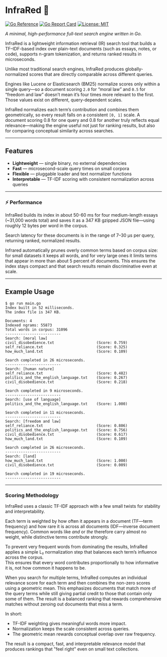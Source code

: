# InfraRed 🔎

[![Go Reference](https://pkg.go.dev/badge/github.com/Eratosthenes/infrared.svg)](https://pkg.go.dev/github.com/Eratosthenes/infrared)
[![Go Report Card](https://goreportcard.com/badge/github.com/Eratosthenes/infrared)](https://goreportcard.com/report/github.com/Eratosthenes/infrared)
[![License: MIT](https://img.shields.io/badge/License-MIT-yellow.svg)](LICENSE)

_A minimal, high-performance full-text search engine written in Go._

InfraRed is a lightweight information retrieval (IR) search tool that builds a TF–IDF-based index over plain-text documents (such as essays, notes, or code), supports n-gram tokenization, and returns ranked results in microseconds.

Unlike most traditional search engines, InfraRed produces globally-normalized scores that are directly comparable across different queries.

Engines like Lucene or Elasticsearch (BM25) normalize scores only within a single query—so a document scoring `2.0` for “moral law” and `0.5` for “freedom and law” doesn’t mean it’s four times more relevant to the first. Those values exist on different, query-dependent scales.

InfraRed normalizes each term’s contribution and combines them geometrically, so every result falls on a consistent `[0, 1]` scale. A document scoring 0.8 for one query and 0.8 for another truly reflects equal relevance—making the engine useful not just for ranking results, but also for comparing conceptual similarity across searches.

---

## Features

- **Lightweight** — single binary, no external dependencies  
- **Fast** — microsecond-scale query times on small corpora  
- **Flexible** — pluggable loader and text normalizer functions  
- **Interpretable** — TF-IDF scoring with consistent normalization across queries

---

### ⚡ Performance

InfraRed builds its index in about 50-60 ms for four medium-length essays (~31,000 words total) and saves it as a 347 KB gzipped JSON file—using roughly 12 bytes per word in the corpus.

Search latency for these documents is in the range of 7–30 µs per query, returning ranked, normalized results.

Infrared automatically prunes overly common terms based on corpus size: for small datasets it keeps all words, and for very large ones it limits terms that appear in more than about 5 percent of documents. This ensures the index stays compact and that search results remain discriminative even at scale.

---

## Example Usage

```text
$ go run main.go
Index built in 52 milliseconds.
The index file is 347 KB.

Documents: 4
Indexed ngrams: 55873
Total words in corpus: 31096
-------------------------
Search: [moral law]
civil_disobedience.txt                   (Score: 0.759)
self_reliance.txt                        (Score: 0.325)
how_much_land.txt                        (Score: 0.109)

Search completed in 26 microseconds.
-------------------------
Search: [human nature]
self_reliance.txt                        (Score: 0.482)
politics_and_the_english_language.txt    (Score: 0.267)
civil_disobedience.txt                   (Score: 0.218)

Search completed in 9 microseconds.
-------------------------
Search: [use of language]
politics_and_the_english_language.txt    (Score: 1.000)

Search completed in 11 microseconds.
-------------------------
Search: [freedom and law]
self_reliance.txt                        (Score: 0.806)
politics_and_the_english_language.txt    (Score: 0.756)
civil_disobedience.txt                   (Score: 0.617)
how_much_land.txt                        (Score: 0.109)

Search completed in 26 microseconds.
-------------------------
Search: [land]
how_much_land.txt                        (Score: 1.000)
civil_disobedience.txt                   (Score: 0.009)

Search completed in 19 microseconds.
-------------------------
```

---

### Scoring Methodology

InfraRed uses a classic TF-IDF approach with a few small twists for stability and interpretability.

Each term is weighted by how often it appears in a document (TF—term frequency) and how rare it is across all documents (IDF—inverse document frequency). Common words like _and_ or _the_ therefore carry almost no weight, while distinctive terms contribute strongly.

To prevent very frequent words from dominating the results, InfraRed applies a simple L₂ normalization step that balances each term’s influence across the corpus.  
This ensures that every word contributes proportionally to how informative it is, not how common it happens to be.

When you search for multiple terms, InfraRed computes an individual relevance score for each term and then combines the non-zero scores using a geometric mean. This emphasizes documents that match more of the query terms while still giving partial credit to those that contain only some of them. The result is a balanced ranking that rewards comprehensive matches without zeroing out documents that miss a term.

In short:
- TF-IDF weighting gives meaningful words more impact.  
- Normalization keeps the scale consistent across queries.  
- The geometric mean rewards conceptual overlap over raw frequency.

The result is a compact, fast, and interpretable relevance model that produces rankings that "feel right" even on small text collections.